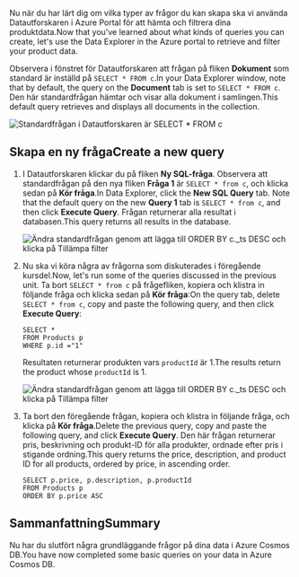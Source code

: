 <span data-ttu-id="1d1cc-101">Nu när du har lärt dig om vilka typer av frågor du kan skapa ska vi använda Datautforskaren i Azure Portal för att hämta och filtrera dina produktdata.</span><span class="sxs-lookup"><span data-stu-id="1d1cc-101">Now that you've learned about what kinds of queries you can create, let's use the Data Explorer in the Azure portal to retrieve and filter your product data.</span></span>

<span data-ttu-id="1d1cc-102">Observera i fönstret för Datautforskaren att frågan på fliken **Dokument** som standard är inställd på `SELECT * FROM c`.</span><span class="sxs-lookup"><span data-stu-id="1d1cc-102">In your Data Explorer window, note that by default, the query on the **Document** tab is set to `SELECT * FROM c`.</span></span> <span data-ttu-id="1d1cc-103">Den här standardfrågan hämtar och visar alla dokument i samlingen.</span><span class="sxs-lookup"><span data-stu-id="1d1cc-103">This default query retrieves and displays all documents in the collection.</span></span>

![Standardfrågan i Datautforskaren är SELECT \* FROM c](../media-draft/4-run-queries/azure-cosmosdb-data-explorer-query.png)

## <a name="create-a-new-query"></a><span data-ttu-id="1d1cc-105">Skapa en ny fråga</span><span class="sxs-lookup"><span data-stu-id="1d1cc-105">Create a new query</span></span>

1. <span data-ttu-id="1d1cc-106">I Datautforskaren klickar du på fliken **Ny SQL-fråga**. Observera att standardfrågan på den nya fliken **Fråga 1** är `SELECT * from c`, och klicka sedan på **Kör fråga**.</span><span class="sxs-lookup"><span data-stu-id="1d1cc-106">In Data Explorer, click the **New SQL Query** tab. Note that the default query on the new  **Query 1** tab is `SELECT * from c`, and then click **Execute Query**.</span></span> <span data-ttu-id="1d1cc-107">Frågan returnerar alla resultat i databasen.</span><span class="sxs-lookup"><span data-stu-id="1d1cc-107">This query returns all results in the database.</span></span>

    ![Ändra standardfrågan genom att lägga till ORDER BY c._ts DESC och klicka på Tillämpa filter](../media-draft/4-run-queries/azure-cosmosdb-data-explorer-edit-query.png)

2. <span data-ttu-id="1d1cc-109">Nu ska vi köra några av frågorna som diskuterades i föregående kursdel.</span><span class="sxs-lookup"><span data-stu-id="1d1cc-109">Now, let's run some of the queries discussed in the previous unit.</span></span> <span data-ttu-id="1d1cc-110">Ta bort `SELECT * from c` på frågefliken, kopiera och klistra in följande fråga och klicka sedan på **Kör fråga**:</span><span class="sxs-lookup"><span data-stu-id="1d1cc-110">On the query tab, delete `SELECT * from c`, copy and paste the following query, and then click **Execute Query**:</span></span>

    ```
    SELECT *
    FROM Products p
    WHERE p.id ="1"
    ```

    <span data-ttu-id="1d1cc-111">Resultaten returnerar produkten vars `productId` är 1.</span><span class="sxs-lookup"><span data-stu-id="1d1cc-111">The results return the product whose `productId` is 1.</span></span>

    ![Ändra standardfrågan genom att lägga till ORDER BY c._ts DESC och klicka på Tillämpa filter](../media-draft/4-run-queries/azure-cosmosdb-data-explorer-query-by-id.png)

3. <span data-ttu-id="1d1cc-113">Ta bort den föregående frågan, kopiera och klistra in följande fråga, och klicka på **Kör fråga**.</span><span class="sxs-lookup"><span data-stu-id="1d1cc-113">Delete the previous query, copy and paste the following query, and click **Execute Query**.</span></span> <span data-ttu-id="1d1cc-114">Den här frågan returnerar pris, beskrivning och produkt-ID för alla produkter, ordnade efter pris i stigande ordning.</span><span class="sxs-lookup"><span data-stu-id="1d1cc-114">This query returns the price, description, and product ID for all products, ordered by price, in ascending order.</span></span>
 
    ```
    SELECT p.price, p.description, p.productId
    FROM Products p
    ORDER BY p.price ASC
    ```

## <a name="summary"></a><span data-ttu-id="1d1cc-115">Sammanfattning</span><span class="sxs-lookup"><span data-stu-id="1d1cc-115">Summary</span></span>

<span data-ttu-id="1d1cc-116">Nu har du slutfört några grundläggande frågor på dina data i Azure Cosmos DB.</span><span class="sxs-lookup"><span data-stu-id="1d1cc-116">You have now completed some basic queries on your data in Azure Cosmos DB.</span></span> 